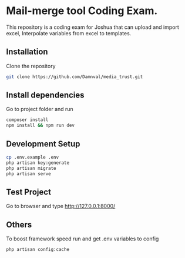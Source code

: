 # Mail-merge tool Coding Exam.

This repository is a coding exam for Joshua that can upload and import excel, Interpolate variables from excel to templates.

## Installation

Clone the repository 

```bash
git clone https://github.com/Damnval/media_trust.git
```

## Install dependencies

Go to project folder and run 

```bash
composer install
npm install && npm run dev
```

## Development Setup

```bash
cp .env.example .env
php artisan key:generate
php artisan migrate
php artisan serve
```

## Test Project

Go to browser and type http://127.0.0.1:8000/

## Others

To boost framework speed run and get .env variables to config

```bash
php artisan config:cache
```

